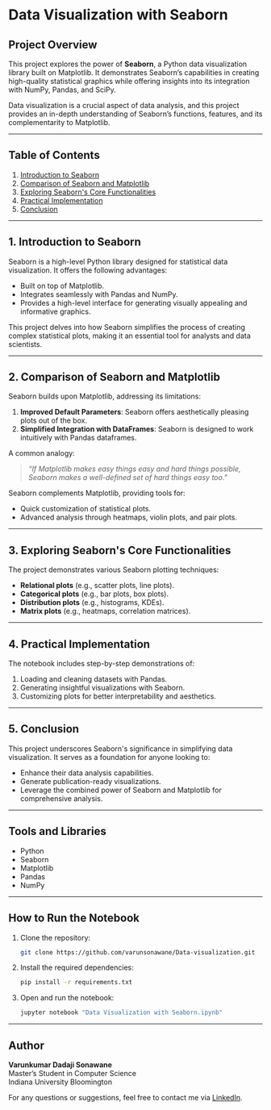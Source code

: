 
# Data Visualization with Seaborn

## Project Overview

This project explores the power of **Seaborn**, a Python data visualization library built on Matplotlib. It demonstrates Seaborn’s capabilities in creating high-quality statistical graphics while offering insights into its integration with NumPy, Pandas, and SciPy. 

Data visualization is a crucial aspect of data analysis, and this project provides an in-depth understanding of Seaborn’s functions, features, and its complementarity to Matplotlib.

---

## Table of Contents
1. [Introduction to Seaborn](#1-introduction-to-seaborn)
2. [Comparison of Seaborn and Matplotlib](#2-comparison-of-seaborn-and-matplotlib)
3. [Exploring Seaborn's Core Functionalities](#3-exploring-seaborns-core-functionalities)
4. [Practical Implementation](#4-practical-implementation)
5. [Conclusion](#5-conclusion)

---

## 1. Introduction to Seaborn

Seaborn is a high-level Python library designed for statistical data visualization. It offers the following advantages:
- Built on top of Matplotlib.
- Integrates seamlessly with Pandas and NumPy.
- Provides a high-level interface for generating visually appealing and informative graphics.

This project delves into how Seaborn simplifies the process of creating complex statistical plots, making it an essential tool for analysts and data scientists.

---

## 2. Comparison of Seaborn and Matplotlib

Seaborn builds upon Matplotlib, addressing its limitations:
1. **Improved Default Parameters**: Seaborn offers aesthetically pleasing plots out of the box.
2. **Simplified Integration with DataFrames**: Seaborn is designed to work intuitively with Pandas dataframes.

A common analogy:
> *“If Matplotlib makes easy things easy and hard things possible, Seaborn makes a well-defined set of hard things easy too.”*

Seaborn complements Matplotlib, providing tools for:
- Quick customization of statistical plots.
- Advanced analysis through heatmaps, violin plots, and pair plots.

---

## 3. Exploring Seaborn's Core Functionalities

The project demonstrates various Seaborn plotting techniques:
- **Relational plots** (e.g., scatter plots, line plots).
- **Categorical plots** (e.g., bar plots, box plots).
- **Distribution plots** (e.g., histograms, KDEs).
- **Matrix plots** (e.g., heatmaps, correlation matrices).

---

## 4. Practical Implementation

The notebook includes step-by-step demonstrations of:
1. Loading and cleaning datasets with Pandas.
2. Generating insightful visualizations with Seaborn.
3. Customizing plots for better interpretability and aesthetics.

---

## 5. Conclusion

This project underscores Seaborn's significance in simplifying data visualization. It serves as a foundation for anyone looking to:
- Enhance their data analysis capabilities.
- Generate publication-ready visualizations.
- Leverage the combined power of Seaborn and Matplotlib for comprehensive analysis.

---

## Tools and Libraries

- Python
- Seaborn
- Matplotlib
- Pandas
- NumPy

---

## How to Run the Notebook

1. Clone the repository:
   ```bash
   git clone https://github.com/varunsonawane/Data-visualization.git
   ```
2. Install the required dependencies:
   ```bash
   pip install -r requirements.txt
   ```
3. Open and run the notebook:
   ```bash
   jupyter notebook "Data Visualization with Seaborn.ipynb"
   ```

---

## Author

**Varunkumar Dadaji Sonawane**  
Master’s Student in Computer Science  
Indiana University Bloomington  


For any questions or suggestions, feel free to contact me via [LinkedIn](https://www.linkedin.com/in/varunsonawane).



